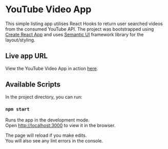 # YouTube Video App

This simple listing app utilises React Hooks to return user searched videos from the consumed YouTube API. The project was bootstrapped using [Create React App](https://github.com/facebook/create-react-app) and uses [Semantic UI](https://semantic-ui.com) framework library for the layout/styling.

## Live app URL
View the YouTube Video App in action [here](https://hungry-shaw-7f1386.netlify.app).

## Available Scripts

In the project directory, you can run:

### `npm start`

Runs the app in the development mode.\
Open [http://localhost:3000](http://localhost:3000) to view it in the browser.

The page will reload if you make edits.\
You will also see any lint errors in the console.